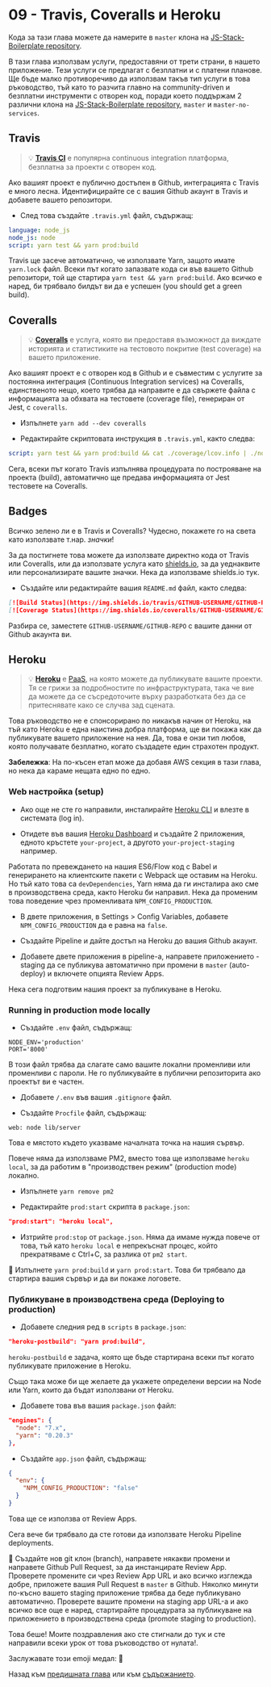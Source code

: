 # 09 - Travis, Coveralls и Heroku

Кода за тази глава можете да намерите в `master` клона на [JS-Stack-Boilerplate repository](https://github.com/verekia/js-stack-boilerplate).

В тази глава използвам услуги, предоставяни от трети страни, в нашето приложение. Тези услуги се предлагат с безплатни и с платени планове. Ще бъде малко противоречиво да използвам такъв тип услуги в това ръководство,  тъй като то разчита главно на community-driven и безплатни инструменти с отворен код, поради което поддържам 2 различни клона на [JS-Stack-Boilerplate repository](https://github.com/verekia/js-stack-boilerplate), `master` и `master-no-services`.

## Travis

> 💡 **[Travis CI](https://travis-ci.org/)** е популярна continuous integration платформа, безплатна за проекти с отворен код.

Ако вашият проект е публично достъпен в Github, интеграцията с Travis е много лесна. Идентифицирайте се с вашия Github акаунт в Travis и добавете вашето репозитори.

- След това създайте `.travis.yml` файл, съдържащ:

```yaml
language: node_js
node_js: node
script: yarn test && yarn prod:build
```

Travis ще засече автоматично, че използвате Yarn, защото имате `yarn.lock` файл. Всеки път когато запазвате кода си във вашето Github репозитори, той ще стартира `yarn test && yarn prod:build`. Ако всичко е наред, би трябвало билдът ви да е успешен (you should get a green build).

## Coveralls

> 💡 **[Coveralls](https://coveralls.io)** е услуга, която ви предоставя възможност да виждате историята и статистиките на тестовото покритие (test coverage) на вашето приложение.

Ако вашият проект е с отворен код в Github и е съвместим с услугите за постоянна интеграция (Continuous Integration services) на Coveralls, единственото нещо, което трябва да направите е да свържете файла с информацията за обхвата на тестовете (coverage file), генериран от Jest, с `coveralls`.

- Изпълнете `yarn add --dev coveralls`

- Редактирайте скриптовата инструкция в `.travis.yml`, както следва:

```yaml
script: yarn test && yarn prod:build && cat ./coverage/lcov.info | ./node_modules/coveralls/bin/coveralls.js
```

Сега, всеки път когато Travis изпълнява процедурата по построяване на проекта (build), автоматично ще предава информацията от Jest тестовете на Coveralls.

## Badges

Всичко зелено ли е в Travis и Coveralls? Чудесно, покажете го на света като използвате т.нар. *значки*!

За да постигнете това можете да използвате директно кода от Travis или Coveralls, или да използвате услуга като [shields.io](http://shields.io/), за да уеднаквите или персонализирате вашите значки. Нека да използваме shields.io тук.

- Създайте или редактирайте вашия `README.md` файл, както следва:

```md
[![Build Status](https://img.shields.io/travis/GITHUB-USERNAME/GITHUB-REPO.svg?style=flat-square)](https://travis-ci.org/GITHUB-USERNAME/GITHUB-REPO)
[![Coverage Status](https://img.shields.io/coveralls/GITHUB-USERNAME/GITHUB-REPO.svg?style=flat-square)](https://coveralls.io/github/GITHUB-USERNAME/GITHUB-REPO?branch=master)
```

Разбира се, заместете `GITHUB-USERNAME/GITHUB-REPO` с вашите данни от Github акаунта ви.

## Heroku

> 💡 **[Heroku](https://www.heroku.com/)** е [PaaS](https://en.wikipedia.org/wiki/Platform_as_a_service), на която можете да публикувате вашите проекти. Тя се грижи за подробностите по инфраструктурата, така че вие да можете да се съсредоточите върху разработката без да се притеснявате како се случва зад сцената.

Това ръководство не е спонсорирано по никакъв начин от Heroku, на тъй като Heroku е една наистина добра платформа, ще ви покажа как да публикувате вашето приложение на нея. Да, това е онзи тип любов, която получавате безплатно, когато създадете един страхотен продукт.

**Забележка**: На по-късен етап може да добавя AWS секция в тази глава, но нека да караме нещата едно по едно.

### Web настройка (setup)

- Ако още не сте го направили, инсталирайте [Heroku CLI](https://devcenter.heroku.com/articles/getting-started-with-nodejs) и влезте в системата (log in).

- Отидете във вашия [Heroku Dashboard](https://dashboard.heroku.com/) и създайте 2 приложения, едното кръстете `your-project`, а другото `your-project-staging` например.

Работата по превеждането на нашия ES6/Flow код с Babel и генерирането на клиентските пакети с Webpack ще оставим на Heroku. Но тъй като това са `devDependencies`, Yarn няма да ги инсталира ако сме в производствена среда, както Heroku би направил. Нека да променим това поведение чрез променливата `NPM_CONFIG_PRODUCTION`.

- В двете приложения, в Settings > Config Variables, добавете `NPM_CONFIG_PRODUCTION` да е равна на `false`.

- Създайте Pipeline и дайте достъп на Heroku до вашия Github акаунт.

- Добавете двете приложения в pipeline-а, направете приложението -staging да се публикува автоматично при промени в `master` (auto-deploy) и включете опцията Review Apps.

Нека сега подготвим нашия проект за публикуване в Heroku.

### Running in production mode locally

- Създайте `.env` файл, съдържащ:

```.env
NODE_ENV='production'
PORT='8000'
```

В този файл трябва да слагате само вашите локални променливи или променливи с пароли. Не го публикувайте в публични репозиторита ако проектът ви е частен.

- Добавете `/.env` във вашия `.gitignore` файл.

- Създайте `Procfile` файл, съдържащ:

```Procfile
web: node lib/server
```

Това е мястото където указваме началната точка на нашия сървър.

Повече няма да използваме PM2, вместо това ще използваме `heroku local`, за да работим в "производствен режим" (production mode) локално.

- Изпълнете `yarn remove pm2`

- Редактирайте `prod:start` скрипта в `package.json`:

```json
"prod:start": "heroku local",
```

- Изтрийте `prod:stop` от `package.json`. Няма да имаме нужда повече от това, тъй като `heroku local` е непрекъснат процес, който прекратяваме с Ctrl+C, за разлика от `pm2 start`.

🏁 Изпълнете `yarn prod:build` и `yarn prod:start`. Това би трябвало да стартира вашия сървър и да ви покаже логовете.

### Публикуване в производствена среда (Deploying to production)

- Добавете следния ред в `scripts` в `package.json`:

```json
"heroku-postbuild": "yarn prod:build",
```

`heroku-postbuild` е задача, която ще бъде стартирана всеки път когато публикувате приложение в Heroku.

Също така може би ще желаете да укажете определени версии на Node или Yarn, които да бъдат използвани от Heroku.

- Добавете това във вашия `package.json` файл:

```json
"engines": {
  "node": "7.x",
  "yarn": "0.20.3"
},
```

- Създайте `app.json` файл, съдържащ:

```json
{
  "env": {
    "NPM_CONFIG_PRODUCTION": "false"
  }
}
```

Това ще се използва от Review Apps.

Сега вече би трябвало да сте готови да използвате Heroku Pipeline deployments.

🏁 Създайте нов git клон (branch), направете някакви промени и направете Github Pull Request, за да инстанцирате Review App. Проверете промените си чрез Review App URL и ако всичко изглежда добре, приложете вашия Pull Request в `master` в Github. Няколко минути по-късно вашето staging приложение трябва да беде публикувано автоматично. Проверете вашите промени на staging app URL-а и ако всичко все още е наред, стартирайте процедурата за публикуване на приложението в производствена среда (promote staging to production).

Това беше! Моите поздравления ако сте стигнали до тук и сте направили всеки урок от това ръководство от нулата!.

Заслужавате този emoji медал: 🏅

Назад към [предишната глава](08-bootstrap-jss.md#readme) или към [съдържанието](https://github.com/verekia/js-stack-from-scratch#table-of-contents).
